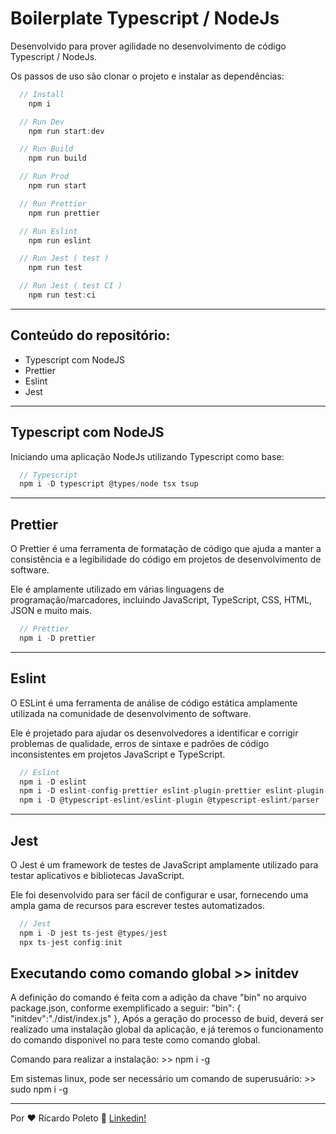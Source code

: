 <h1>
  Boilerplate Typescript / NodeJs
</h1>
<p>Desenvolvido para prover agilidade no desenvolvimento de código Typescript / NodeJs.</p>
<p>Os passos de uso são clonar o projeto e instalar as dependências:</p>

```javascript
  // Install
    npm i

  // Run Dev
    npm run start:dev

  // Run Build
    npm run build

  // Run Prod
    npm run start

  // Run Prettier
    npm run prettier

  // Run Eslint
    npm run eslint

  // Run Jest ( test )
    npm run test

  // Run Jest ( test CI )
    npm run test:ci
```

---

<h2>
  Conteúdo do repositório:
</h2>
<ul>
  <li>Typescript com NodeJS</li>
  <li>Prettier</li>
  <li>Eslint</li>
  <li>Jest</li>
</ul>

---

<h2>
  Typescript com NodeJS
</h2>
<p>Iniciando uma aplicação NodeJs utilizando Typescript como base:</p>

```javascript
  // Typescript
  npm i -D typescript @types/node tsx tsup
```

---

<h2>
  Prettier
</h2>
<p>
  O Prettier é uma ferramenta de formatação de código que ajuda a manter a consistência e a legibilidade do código em projetos de desenvolvimento de software. 
</p>

<p>
  Ele é amplamente utilizado em várias linguagens de programação/marcadores, incluindo JavaScript, TypeScript, CSS, HTML, JSON e muito mais.
</p>

```javascript
  // Prettier
  npm i -D prettier
```

---

<h2>
  Eslint
</h2>
<p>
O ESLint é uma ferramenta de análise de código estática amplamente utilizada na comunidade de desenvolvimento de software. 
</p>

<p>
Ele é projetado para ajudar os desenvolvedores a identificar e corrigir problemas de qualidade, erros de sintaxe e padrões de código inconsistentes em projetos JavaScript e TypeScript.
</p>

```javascript
  // Eslint
  npm i -D eslint
  npm i -D eslint-config-prettier eslint-plugin-prettier eslint-plugin-import
  npm i -D @typescript-eslint/eslint-plugin @typescript-eslint/parser
```

---

<h2>
  Jest
</h2>
<p>
O Jest é um framework de testes de JavaScript amplamente utilizado para testar aplicativos e bibliotecas JavaScript. 
</p>

<p>
Ele foi desenvolvido para ser fácil de configurar e usar, fornecendo uma ampla gama de recursos para escrever testes automatizados.
</p>

```javascript
  // Jest
  npm i -D jest ts-jest @types/jest
  npx ts-jest config:init
```



<h2>
  Executando como comando global >> initdev
</h2>
<p>
A definição do comando é feita com a adição da chave "bin" no arquivo package.json, conforme exemplificado a seguir:
"bin": {
    "initdev":"./dist/index.js"
  },
Após a geração do processo de buid, deverá ser realizado uma instalação global da aplicação, e já teremos o funcionamento do comando disponivel no para teste como comando global.
</p>
<p>
Comando para realizar a instalação:
>> npm i -g
</p>
<p>
Em sistemas linux, pode ser necessário um comando de superusuário:
>> sudo npm i -g
</p>

---

Por ♥ Ricardo Poleto 👋 [Linkedin!](https://www.linkedin.com/in/ricardo-poleto/)
